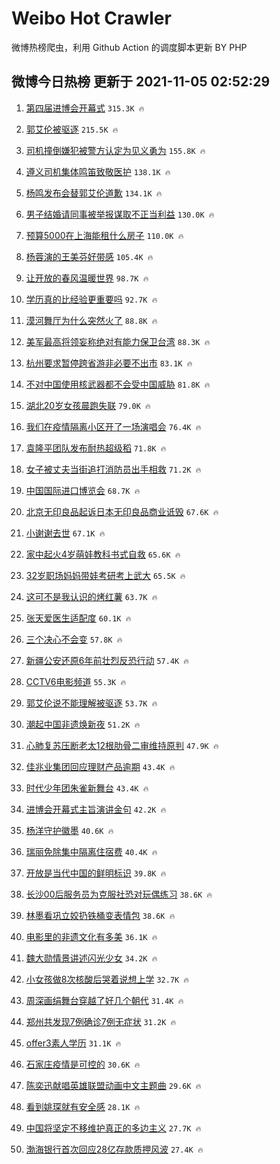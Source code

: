 # Weibo Hot Crawler 



微博热榜爬虫，利用 Github Action 的调度脚本更新 BY PHP 


## 微博今日热榜 更新于 2021-11-05 02:52:29 
1. [第四届进博会开幕式](https://s.weibo.com/weibo?q=%23%E7%AC%AC%E5%9B%9B%E5%B1%8A%E8%BF%9B%E5%8D%9A%E4%BC%9A%E5%BC%80%E5%B9%95%E5%BC%8F%23&Refer=top) `315.3K 🔥` 

1. [郭艾伦被驱逐](https://s.weibo.com/weibo?q=%23%E9%83%AD%E8%89%BE%E4%BC%A6%E8%A2%AB%E9%A9%B1%E9%80%90%23&Refer=top) `215.5K 🔥` 

1. [司机撞倒嫌犯被警方认定为见义勇为](https://s.weibo.com/weibo?q=%23%E5%8F%B8%E6%9C%BA%E6%92%9E%E5%80%92%E5%AB%8C%E7%8A%AF%E8%A2%AB%E8%AD%A6%E6%96%B9%E8%AE%A4%E5%AE%9A%E4%B8%BA%E8%A7%81%E4%B9%89%E5%8B%87%E4%B8%BA%23&Refer=top) `155.8K 🔥` 

1. [遵义司机集体鸣笛致敬医护](https://s.weibo.com/weibo?q=%23%E9%81%B5%E4%B9%89%E5%8F%B8%E6%9C%BA%E9%9B%86%E4%BD%93%E9%B8%A3%E7%AC%9B%E8%87%B4%E6%95%AC%E5%8C%BB%E6%8A%A4%23&Refer=top) `138.1K 🔥` 

1. [杨鸣发布会替郭艾伦道歉](https://s.weibo.com/weibo?q=%23%E6%9D%A8%E9%B8%A3%E5%8F%91%E5%B8%83%E4%BC%9A%E6%9B%BF%E9%83%AD%E8%89%BE%E4%BC%A6%E9%81%93%E6%AD%89%23&Refer=top) `134.1K 🔥` 

1. [男子结婚请同事被举报谋取不正当利益](https://s.weibo.com/weibo?q=%23%E7%94%B7%E5%AD%90%E7%BB%93%E5%A9%9A%E8%AF%B7%E5%90%8C%E4%BA%8B%E8%A2%AB%E4%B8%BE%E6%8A%A5%E8%B0%8B%E5%8F%96%E4%B8%8D%E6%AD%A3%E5%BD%93%E5%88%A9%E7%9B%8A%23&Refer=top) `130.0K 🔥` 

1. [预算5000在上海能租什么房子](https://s.weibo.com/weibo?q=%23%E9%A2%84%E7%AE%975000%E5%9C%A8%E4%B8%8A%E6%B5%B7%E8%83%BD%E7%A7%9F%E4%BB%80%E4%B9%88%E6%88%BF%E5%AD%90%23&Refer=top) `110.0K 🔥` 

1. [杨蓉演的王美芬好带感](https://s.weibo.com/weibo?q=%23%E6%9D%A8%E8%93%89%E6%BC%94%E7%9A%84%E7%8E%8B%E7%BE%8E%E8%8A%AC%E5%A5%BD%E5%B8%A6%E6%84%9F%23&Refer=top) `105.4K 🔥` 

1. [让开放的春风温暖世界](https://s.weibo.com/weibo?q=%23%E8%AE%A9%E5%BC%80%E6%94%BE%E7%9A%84%E6%98%A5%E9%A3%8E%E6%B8%A9%E6%9A%96%E4%B8%96%E7%95%8C%23&Refer=top) `98.7K 🔥` 

1. [学历真的比经验更重要吗](https://s.weibo.com/weibo?q=%23%E5%AD%A6%E5%8E%86%E7%9C%9F%E7%9A%84%E6%AF%94%E7%BB%8F%E9%AA%8C%E6%9B%B4%E9%87%8D%E8%A6%81%E5%90%97%23&Refer=top) `92.7K 🔥` 

1. [漠河舞厅为什么突然火了](https://s.weibo.com/weibo?q=%23%E6%BC%A0%E6%B2%B3%E8%88%9E%E5%8E%85%E4%B8%BA%E4%BB%80%E4%B9%88%E7%AA%81%E7%84%B6%E7%81%AB%E4%BA%86%23&Refer=top) `88.8K 🔥` 

1. [美军最高将领妄称绝对有能力保卫台湾](https://s.weibo.com/weibo?q=%23%E7%BE%8E%E5%86%9B%E6%9C%80%E9%AB%98%E5%B0%86%E9%A2%86%E5%A6%84%E7%A7%B0%E7%BB%9D%E5%AF%B9%E6%9C%89%E8%83%BD%E5%8A%9B%E4%BF%9D%E5%8D%AB%E5%8F%B0%E6%B9%BE%23&Refer=top) `88.3K 🔥` 

1. [杭州要求暂停跨省游非必要不出市](https://s.weibo.com/weibo?q=%23%E6%9D%AD%E5%B7%9E%E8%A6%81%E6%B1%82%E6%9A%82%E5%81%9C%E8%B7%A8%E7%9C%81%E6%B8%B8%E9%9D%9E%E5%BF%85%E8%A6%81%E4%B8%8D%E5%87%BA%E5%B8%82%23&Refer=top) `83.1K 🔥` 

1. [不对中国使用核武器都不会受中国威胁](https://s.weibo.com/weibo?q=%23%E4%B8%8D%E5%AF%B9%E4%B8%AD%E5%9B%BD%E4%BD%BF%E7%94%A8%E6%A0%B8%E6%AD%A6%E5%99%A8%E9%83%BD%E4%B8%8D%E4%BC%9A%E5%8F%97%E4%B8%AD%E5%9B%BD%E5%A8%81%E8%83%81%23&Refer=top) `81.8K 🔥` 

1. [湖北20岁女孩晨跑失联](https://s.weibo.com/weibo?q=%23%E6%B9%96%E5%8C%9720%E5%B2%81%E5%A5%B3%E5%AD%A9%E6%99%A8%E8%B7%91%E5%A4%B1%E8%81%94%23&Refer=top) `79.0K 🔥` 

1. [我们在疫情隔离小区开了一场演唱会](https://s.weibo.com/weibo?q=%23%E6%88%91%E4%BB%AC%E5%9C%A8%E7%96%AB%E6%83%85%E9%9A%94%E7%A6%BB%E5%B0%8F%E5%8C%BA%E5%BC%80%E4%BA%86%E4%B8%80%E5%9C%BA%E6%BC%94%E5%94%B1%E4%BC%9A%23&Refer=top) `76.4K 🔥` 

1. [袁隆平团队发布耐热超级稻](https://s.weibo.com/weibo?q=%23%E8%A2%81%E9%9A%86%E5%B9%B3%E5%9B%A2%E9%98%9F%E5%8F%91%E5%B8%83%E8%80%90%E7%83%AD%E8%B6%85%E7%BA%A7%E7%A8%BB%23&Refer=top) `71.8K 🔥` 

1. [女子被丈夫当街追打消防员出手相救](https://s.weibo.com/weibo?q=%23%E5%A5%B3%E5%AD%90%E8%A2%AB%E4%B8%88%E5%A4%AB%E5%BD%93%E8%A1%97%E8%BF%BD%E6%89%93%E6%B6%88%E9%98%B2%E5%91%98%E5%87%BA%E6%89%8B%E7%9B%B8%E6%95%91%23&Refer=top) `71.2K 🔥` 

1. [中国国际进口博览会](https://s.weibo.com/weibo?q=%23%E4%B8%AD%E5%9B%BD%E5%9B%BD%E9%99%85%E8%BF%9B%E5%8F%A3%E5%8D%9A%E8%A7%88%E4%BC%9A%23&Refer=top) `68.7K 🔥` 

1. [北京无印良品起诉日本无印良品商业诋毁](https://s.weibo.com/weibo?q=%23%E5%8C%97%E4%BA%AC%E6%97%A0%E5%8D%B0%E8%89%AF%E5%93%81%E8%B5%B7%E8%AF%89%E6%97%A5%E6%9C%AC%E6%97%A0%E5%8D%B0%E8%89%AF%E5%93%81%E5%95%86%E4%B8%9A%E8%AF%8B%E6%AF%81%23&Refer=top) `67.6K 🔥` 

1. [小谢谢去世](https://s.weibo.com/weibo?q=%23%E5%B0%8F%E8%B0%A2%E8%B0%A2%E5%8E%BB%E4%B8%96%23&Refer=top) `67.1K 🔥` 

1. [家中起火4岁萌娃教科书式自救](https://s.weibo.com/weibo?q=%23%E5%AE%B6%E4%B8%AD%E8%B5%B7%E7%81%AB4%E5%B2%81%E8%90%8C%E5%A8%83%E6%95%99%E7%A7%91%E4%B9%A6%E5%BC%8F%E8%87%AA%E6%95%91%23&Refer=top) `65.6K 🔥` 

1. [32岁职场妈妈带娃考研考上武大](https://s.weibo.com/weibo?q=%2332%E5%B2%81%E8%81%8C%E5%9C%BA%E5%A6%88%E5%A6%88%E5%B8%A6%E5%A8%83%E8%80%83%E7%A0%94%E8%80%83%E4%B8%8A%E6%AD%A6%E5%A4%A7%23&Refer=top) `65.5K 🔥` 

1. [这可不是我认识的烤红薯](https://s.weibo.com/weibo?q=%23%E8%BF%99%E5%8F%AF%E4%B8%8D%E6%98%AF%E6%88%91%E8%AE%A4%E8%AF%86%E7%9A%84%E7%83%A4%E7%BA%A2%E8%96%AF%23&Refer=top) `63.7K 🔥` 

1. [张天爱医生适配度](https://s.weibo.com/weibo?q=%23%E5%BC%A0%E5%A4%A9%E7%88%B1%E5%8C%BB%E7%94%9F%E9%80%82%E9%85%8D%E5%BA%A6%23&Refer=top) `60.1K 🔥` 

1. [三个决心不会变](https://s.weibo.com/weibo?q=%23%E4%B8%89%E4%B8%AA%E5%86%B3%E5%BF%83%E4%B8%8D%E4%BC%9A%E5%8F%98%23&Refer=top) `57.8K 🔥` 

1. [新疆公安还原6年前壮烈反恐行动](https://s.weibo.com/weibo?q=%23%E6%96%B0%E7%96%86%E5%85%AC%E5%AE%89%E8%BF%98%E5%8E%9F6%E5%B9%B4%E5%89%8D%E5%A3%AE%E7%83%88%E5%8F%8D%E6%81%90%E8%A1%8C%E5%8A%A8%23&Refer=top) `57.4K 🔥` 

1. [CCTV6电影频道](https://s.weibo.com/weibo?q=%23CCTV6%E7%94%B5%E5%BD%B1%E9%A2%91%E9%81%93%23&Refer=top) `55.3K 🔥` 

1. [郭艾伦说不能理解被驱逐](https://s.weibo.com/weibo?q=%23%E9%83%AD%E8%89%BE%E4%BC%A6%E8%AF%B4%E4%B8%8D%E8%83%BD%E7%90%86%E8%A7%A3%E8%A2%AB%E9%A9%B1%E9%80%90%23&Refer=top) `53.7K 🔥` 

1. [潮起中国非遗焕新夜](https://s.weibo.com/weibo?q=%23%E6%BD%AE%E8%B5%B7%E4%B8%AD%E5%9B%BD%E9%9D%9E%E9%81%97%E7%84%95%E6%96%B0%E5%A4%9C%23&Refer=top) `51.2K 🔥` 

1. [心肺复苏压断老太12根肋骨二审维持原判](https://s.weibo.com/weibo?q=%23%E5%BF%83%E8%82%BA%E5%A4%8D%E8%8B%8F%E5%8E%8B%E6%96%AD%E8%80%81%E5%A4%AA12%E6%A0%B9%E8%82%8B%E9%AA%A8%E4%BA%8C%E5%AE%A1%E7%BB%B4%E6%8C%81%E5%8E%9F%E5%88%A4%23&Refer=top) `47.9K 🔥` 

1. [佳兆业集团回应理财产品逾期](https://s.weibo.com/weibo?q=%23%E4%BD%B3%E5%85%86%E4%B8%9A%E9%9B%86%E5%9B%A2%E5%9B%9E%E5%BA%94%E7%90%86%E8%B4%A2%E4%BA%A7%E5%93%81%E9%80%BE%E6%9C%9F%23&Refer=top) `43.4K 🔥` 

1. [时代少年团朱雀新舞台](https://s.weibo.com/weibo?q=%23%E6%97%B6%E4%BB%A3%E5%B0%91%E5%B9%B4%E5%9B%A2%E6%9C%B1%E9%9B%80%E6%96%B0%E8%88%9E%E5%8F%B0%23&Refer=top) `43.4K 🔥` 

1. [进博会开幕式主旨演讲金句](https://s.weibo.com/weibo?q=%23%E8%BF%9B%E5%8D%9A%E4%BC%9A%E5%BC%80%E5%B9%95%E5%BC%8F%E4%B8%BB%E6%97%A8%E6%BC%94%E8%AE%B2%E9%87%91%E5%8F%A5%23&Refer=top) `42.2K 🔥` 

1. [杨洋守护徽墨](https://s.weibo.com/weibo?q=%23%E6%9D%A8%E6%B4%8B%E5%AE%88%E6%8A%A4%E5%BE%BD%E5%A2%A8%23&Refer=top) `40.6K 🔥` 

1. [瑞丽免除集中隔离住宿费](https://s.weibo.com/weibo?q=%23%E7%91%9E%E4%B8%BD%E5%85%8D%E9%99%A4%E9%9B%86%E4%B8%AD%E9%9A%94%E7%A6%BB%E4%BD%8F%E5%AE%BF%E8%B4%B9%23&Refer=top) `40.4K 🔥` 

1. [开放是当代中国的鲜明标识](https://s.weibo.com/weibo?q=%23%E5%BC%80%E6%94%BE%E6%98%AF%E5%BD%93%E4%BB%A3%E4%B8%AD%E5%9B%BD%E7%9A%84%E9%B2%9C%E6%98%8E%E6%A0%87%E8%AF%86%23&Refer=top) `39.8K 🔥` 

1. [长沙00后服务员为克服社恐对玩偶练习](https://s.weibo.com/weibo?q=%23%E9%95%BF%E6%B2%9900%E5%90%8E%E6%9C%8D%E5%8A%A1%E5%91%98%E4%B8%BA%E5%85%8B%E6%9C%8D%E7%A4%BE%E6%81%90%E5%AF%B9%E7%8E%A9%E5%81%B6%E7%BB%83%E4%B9%A0%23&Refer=top) `38.6K 🔥` 

1. [林墨看巩立姣扔铁桶变表情包](https://s.weibo.com/weibo?q=%23%E6%9E%97%E5%A2%A8%E7%9C%8B%E5%B7%A9%E7%AB%8B%E5%A7%A3%E6%89%94%E9%93%81%E6%A1%B6%E5%8F%98%E8%A1%A8%E6%83%85%E5%8C%85%23&Refer=top) `38.6K 🔥` 

1. [电影里的非遗文化有多美](https://s.weibo.com/weibo?q=%23%E7%94%B5%E5%BD%B1%E9%87%8C%E7%9A%84%E9%9D%9E%E9%81%97%E6%96%87%E5%8C%96%E6%9C%89%E5%A4%9A%E7%BE%8E%23&Refer=top) `36.1K 🔥` 

1. [魏大勋情景讲述闪光少女](https://s.weibo.com/weibo?q=%23%E9%AD%8F%E5%A4%A7%E5%8B%8B%E6%83%85%E6%99%AF%E8%AE%B2%E8%BF%B0%E9%97%AA%E5%85%89%E5%B0%91%E5%A5%B3%23&Refer=top) `34.2K 🔥` 

1. [小女孩做8次核酸后哭着说想上学](https://s.weibo.com/weibo?q=%23%E5%B0%8F%E5%A5%B3%E5%AD%A9%E5%81%9A8%E6%AC%A1%E6%A0%B8%E9%85%B8%E5%90%8E%E5%93%AD%E7%9D%80%E8%AF%B4%E6%83%B3%E4%B8%8A%E5%AD%A6%23&Refer=top) `32.7K 🔥` 

1. [周深画绢舞台穿越了好几个朝代](https://s.weibo.com/weibo?q=%23%E5%91%A8%E6%B7%B1%E7%94%BB%E7%BB%A2%E8%88%9E%E5%8F%B0%E7%A9%BF%E8%B6%8A%E4%BA%86%E5%A5%BD%E5%87%A0%E4%B8%AA%E6%9C%9D%E4%BB%A3%23&Refer=top) `31.4K 🔥` 

1. [郑州共发现7例确诊7例无症状](https://s.weibo.com/weibo?q=%23%E9%83%91%E5%B7%9E%E5%85%B1%E5%8F%91%E7%8E%B07%E4%BE%8B%E7%A1%AE%E8%AF%8A7%E4%BE%8B%E6%97%A0%E7%97%87%E7%8A%B6%23&Refer=top) `31.2K 🔥` 

1. [offer3素人学历](https://s.weibo.com/weibo?q=%23offer3%E7%B4%A0%E4%BA%BA%E5%AD%A6%E5%8E%86%23&Refer=top) `31.1K 🔥` 

1. [石家庄疫情是可控的](https://s.weibo.com/weibo?q=%23%E7%9F%B3%E5%AE%B6%E5%BA%84%E7%96%AB%E6%83%85%E6%98%AF%E5%8F%AF%E6%8E%A7%E7%9A%84%23&Refer=top) `30.6K 🔥` 

1. [陈奕迅献唱英雄联盟动画中文主题曲](https://s.weibo.com/weibo?q=%23%E9%99%88%E5%A5%95%E8%BF%85%E7%8C%AE%E5%94%B1%E8%8B%B1%E9%9B%84%E8%81%94%E7%9B%9F%E5%8A%A8%E7%94%BB%E4%B8%AD%E6%96%87%E4%B8%BB%E9%A2%98%E6%9B%B2%23&Refer=top) `29.6K 🔥` 

1. [看到姚琛就有安全感](https://s.weibo.com/weibo?q=%23%E7%9C%8B%E5%88%B0%E5%A7%9A%E7%90%9B%E5%B0%B1%E6%9C%89%E5%AE%89%E5%85%A8%E6%84%9F%23&Refer=top) `28.1K 🔥` 

1. [中国将坚定不移维护真正的多边主义](https://s.weibo.com/weibo?q=%23%E4%B8%AD%E5%9B%BD%E5%B0%86%E5%9D%9A%E5%AE%9A%E4%B8%8D%E7%A7%BB%E7%BB%B4%E6%8A%A4%E7%9C%9F%E6%AD%A3%E7%9A%84%E5%A4%9A%E8%BE%B9%E4%B8%BB%E4%B9%89%23&Refer=top) `27.7K 🔥` 

1. [渤海银行首次回应28亿存款质押风波](https://s.weibo.com/weibo?q=%23%E6%B8%A4%E6%B5%B7%E9%93%B6%E8%A1%8C%E9%A6%96%E6%AC%A1%E5%9B%9E%E5%BA%9428%E4%BA%BF%E5%AD%98%E6%AC%BE%E8%B4%A8%E6%8A%BC%E9%A3%8E%E6%B3%A2%23&Refer=top) `27.4K 🔥` 

